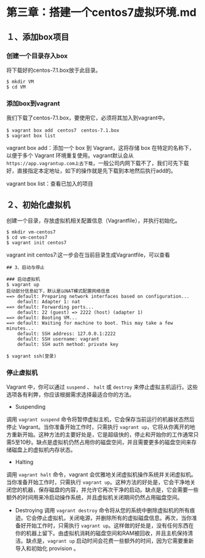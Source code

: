 # 第三章：搭建一个centos7虚拟环境.md

## １、添加box项目

### 创建一个目录存入box  
将下载好的centos-7.1.box放于此目录。
```
$ mkdir VM
$ cd VM
```
### 添加box到vagrant  
我们下载了centos-7.1.box，要使用它，必须将其加入到vagrant中。
```
$ vagrant box add　centos7　centos-7.1.box
$ vagrant box list
```
vagrant box add：添加一个 box 到 Vagrant，这将存储 box 在特定的名称下，以便于多个 Vagrant 环境重复使用。vagrant默认会从`https://app.vagrantup.com上去下载`，一般公司内网下载不了，我们可先下载好，直接指定本定地址，如下的操作就是先下载到本地然后执行add的。

vagrant box list：查看已加入的项目

## ２、初始化虚拟机  
创建一个目录，存放虚拟机相关配置信息（Vagrantfile），并执行初始化。  

```
$ mkdir vm-centos7
$ cd vm-centos7
$ vagrant init centos7
```
vagrant init centos7:这一步会在当前目录生成Vagrantfile，可以查看

```
## 3、启动与停止  

### 启动虚拟机
$ vagrant up
启动部分信息如下，默认是以NAT模式配置网络信息
==> default: Preparing network interfaces based on configuration...
    default: Adapter 1: nat
==> default: Forwarding ports...
    default: 22 (guest) => 2222 (host) (adapter 1)
==> default: Booting VM...
==> default: Waiting for machine to boot. This may take a few minutes...
    default: SSH address: 127.0.0.1:2222
    default: SSH username: vagrant
    default: SSH auth method: private key

$ vagrant ssh(登录)
```

### 停止虚拟机
Vagrant 中，你可以通过 `suspend` 、 `halt` 或 `destroy` 来停止虚拟主机运行。这些选项各有利弊，你应该根据需求选择最适合你的方法。

- Suspending

调用 `vagrant suspend` 命令将暂停虚拟主机，它会保存当前运行的机器状态然后停止 Vagrant。当你准备开始工作时，只需执行 `vagrant up`，它将从你离开的地方重新开始。这种方法的主要好处是，它是超级快的，停止和开始你的工作通常只需5至10秒。缺点是虚拟机仍然占用你的磁盘空间，并且需要更多的磁盘空间来存储磁盘上的虚拟机内存状态。
- Halting

调用 `vagrant halt` 命令，vagrant 会优雅地关闭虚拟机操作系统并关闭虚拟机。当你准备开始工作时，只需执行 `vagrant up`。这种方法的好处是，它会干净地关闭您的机器，保存磁盘的内容，并允许它再次干净的启动。缺点是，它会需要一些额外的时间用来冷启动操作系统，并且虚拟机关闭期间仍然占用磁盘空间。

- Destroying
调用 `vagrant destroy` 命令将从您的系统中删除虚拟机的所有痕迹。它会停止虚拟机，关闭电源，并删除所有的虚拟磁盘信息。再次，当你准备好开始工作时，只需执行 `vagrant up`。这样做的好处是，没有任何东西在你的机器上留下。由虚拟机消耗的磁盘空间和RAM被回收，并且主机保持清洁。缺点是，`vagrant up` 启动时间会花费一些额外的时间，因为它需要重新导入和初始化 provision 。
